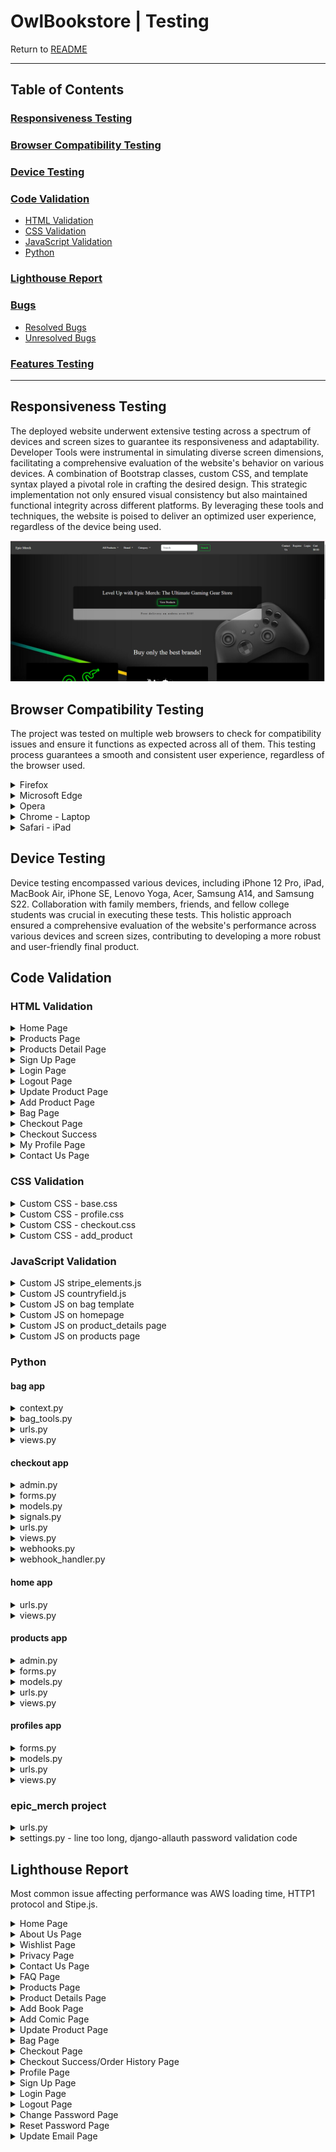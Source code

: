 # OwlBookstore | Testing

Return to [README](README.md)
- - -

## Table of Contents

### [Responsiveness Testing](#responsiveness-testing-1)

### [Browser Compatibility Testing](#browser-compatibility-testing-1)

### [Device Testing](#device-testing-1)

### [Code Validation](#code-validation-1)

* [HTML Validation](#html-validation)
* [CSS Validation](#css-validation)
* [JavaScript Validation](#javascript-validation)
* [Python](#python)

### [Lighthouse Report](#lighthouse-report-1)

### [Bugs](#bugs-1)

* [Resolved Bugs](#resolved-bugs)
* [Unresolved Bugs](#unresolved-bug)

### [Features Testing](#features-testing-1)

- - -

## Responsiveness Testing

The deployed website underwent extensive testing across a spectrum of devices and screen sizes to guarantee its responsiveness and adaptability. Developer Tools were instrumental in simulating diverse screen dimensions, facilitating a comprehensive evaluation of the website's behavior on various devices.
A combination of Bootstrap classes, custom CSS, and template syntax played a pivotal role in crafting the desired design. This strategic implementation not only ensured visual consistency but also maintained functional integrity across different platforms. By leveraging these tools and techniques, the website is poised to deliver an optimized user experience, regardless of the device being used.

![Homepage](/media/readme/homepage.png)

## Browser Compatibility Testing

The project was tested on multiple web browsers to check for compatibility issues and ensure it functions as expected across all of them. This testing process guarantees a smooth and consistent user experience, regardless of the browser used.

<details>
<summary> Firefox
</summary>

![Firefox](/media/readme/firefox.png)
</details>

<details>
<summary> Microsoft Edge
</summary>

![Microsoft Edge](/media/readme/edge.png)
</details>

<details>
<summary> Opera
</summary>

![Opera](/media/readme/opera.png)
</details>

<details>
<summary> Chrome - Laptop
</summary>

![Chrome on Laptop](/media/readme/chrome.png)
</details>

<details>
<summary> Safari - iPad
</summary>

![Safari on iPhone](/media/readme/safari.jpg)
</details>

## Device Testing

Device testing encompassed various devices, including iPhone 12 Pro, iPad, MacBook Air, iPhone SE, Lenovo Yoga, Acer, Samsung A14, and Samsung S22. Collaboration with family members, friends, and fellow college students was crucial in executing these tests. This holistic approach ensured a comprehensive evaluation of the website's performance across various devices and screen sizes, contributing to developing a more robust and user-friendly final product.

## Code Validation

### HTML Validation

<details>
<summary> Home Page
</summary>

![Home Page](/media/readme/home_html.png)
</details>

<details>
<summary> Products Page
</summary>

![Products Page](/media/readme/products_html.png)
</details>

<details>
<summary> Products Detail Page
</summary>

![Product Detail Page](/media/readme/product_details_html.png)
</details>

<details>
<summary> Sign Up Page
</summary>

![Sign Up Page](/media/readme/sign_up_html.png)
</details>

<details>
<summary> Login Page
</summary>

![Login Page](/media/readme/sign_in_html.png)
</details>

<details>
<summary> Logout Page
</summary>

![Logout Page](/media/readme/logout_html.png)
</details>

<details>
<summary> Update Product Page
</summary>

![Update Product Page](/media/readme/edit_product_html.png)
</details>

<details>
<summary> Add Product Page
</summary>

![Add Product Page](/media/readme/add_product_html.png)
</details>

<details>
<summary> Bag Page
</summary>

![Bag Page](/media/readme/bag_html.png)
</details>

<details>
<summary> Checkout Page
</summary>

![Checkout Page](/media/readme/checkout_html.png)
</details>

<details>
<summary> Checkout Success
</summary>

![Checkout and Order History Page](/media/readme/checkout_success_html.png)
</details>

<details>
<summary> My Profile Page
</summary>

![My Profile Page](/media/readme/profile_html.png)
</details>

<details>
<summary> Contact Us Page
</summary>

![Contact Us Page](/media/readme/contact_us_html.png)
</details>

### CSS Validation

<details>
<summary> Custom CSS - base.css
</summary>

![Base css](/media/readme/base_css.png)
</details>

<details>
<summary> Custom CSS - profile.css
</summary>

![Profile css](/media/readme/profile_css.png)
</details>

<details>
<summary> Custom CSS - checkout.css
</summary>

![Checkout css](/media/readme/checkout_css.png)
</details>

<details>
<summary> Custom CSS - add_product
</summary>

![Add_product css](/media/readme/add_product_css.png)
</details>

### JavaScript Validation

<details>
<summary> Custom JS stripe_elements.js
</summary>

![Stripe_elements js](/media/readme/stripe_elements_js.png)
</details>

<details>
<summary> Custom JS countryfield.js
</summary>

![Countryfield js](/media/readme/countryfield_js.png)
</details>

<details>
<summary> Custom JS on bag template
</summary>

![Bag js](/media/readme/bag_js.png)
</details>

<details>
<summary> Custom JS on homepage
</summary>

![Homepage js](/media/readme/home_js.png)
</details>

<details>
<summary> Custom JS on product_details page
</summary>

![Product_details js](/media/readme/product_details_js.png)
</details>

<details>
<summary> Custom JS on products page
</summary>

![Products js](/media/readme/products_js.png)
</details>



### Python

#### bag app

<details>
<summary> context.py </summary>

![context.py](/media/readme/py_1.png)
</details>

<details>
<summary> bag_tools.py </summary>

![bag_tools.py](/media/readme/py_2.png)
</details>

<details>
<summary> urls.py </summary>

![urls.py](/media/readme/py_3.png)
</details>

<details>
<summary> views.py </summary>

![views.py](/media/readme/py_4.png)
</details>

#### checkout app

<details>
<summary> admin.py </summary>

![admin.py](/media/readme/py_5.png)
</details>

<details>
<summary> forms.py </summary>

![forms.py](/media/readme/py_6.png)
</details>

<details>
<summary> models.py </summary>

![models.py](/media/readme/py_7.png)
</details>

<details>
<summary> signals.py </summary>

![signals.py](/media/readme/py_8.png)
</details>

<details>
<summary> urls.py </summary>

![urls.py](/media/readme/py_9.png)
</details>

<details>
<summary> views.py </summary>

![views.py](/media/readme/py_10.png)
</details>

<details>
<summary> webhooks.py </summary>

![webhooks.py](/media/readme/py_11.png)
</details>

<details>
<summary> webhook_handler.py </summary>

![webhook_handler.py](/media/readme/py_12.png)
</details>

#### home app

<details>
<summary> urls.py </summary>

![urls.py](/media/readme/py_25.png)
</details>

<details>
<summary> views.py </summary>

![views.py](/media/readme/py_13.png)
</details>

#### products app

<details>
<summary> admin.py </summary>

![admin.py](/media/readme/py_14.png)
</details>

<details>
<summary> forms.py </summary>

![forms.py](/media/readme/py_15.png)
</details>

<details>
<summary> models.py </summary>

![models.py](/media/readme/py_16.png)
</details>

<details>
<summary> urls.py </summary>

![urls.py](/media/readme/py_17.png)
</details>

<details>
<summary> views.py </summary>

![views.py](/media/readme/py_18.png)
</details>

#### profiles app

<details>
<summary> forms.py </summary>

![forms.py](/media/readme/py_19.png)
</details>

<details>
<summary> models.py </summary>

![models.py](/media/readme/py_20.png)
</details>

<details>
<summary> urls.py </summary>

![urls.py](/media/readme/py_21.png)
</details>

<details>
<summary> views.py </summary>

![views.py](/media/readme/py_22.png)
</details>

### epic_merch project

<details>
<summary> urls.py </summary>

![urls.py](/media/readme/py_23.png)
</details>

<details>
<summary> settings.py - line too long, django-allauth password validation code </summary>

![settings.py](/media/readme/py_24.png)
</details>


## Lighthouse Report

Most common issue affecting performance was AWS loading time, HTTP1 protocol and Stipe.js.

<details>
<summary> Home Page
</summary>

![Home Page](/media/sreenshots_webp/lighthouse_home.webp)
</details>

<details>
<summary> About Us Page
</summary>

![About Us Page](/media/sreenshots_webp/lighthouse_about_us.webp)
</details>

<details>
<summary> Wishlist Page
</summary>

![Wishlist Page](/media/sreenshots_webp/lighthouse_wishlist.webp)
</details>

<details>
<summary> Privacy Page
</summary>

![Privacy Page](/media/sreenshots_webp/lighthouse_privacy.webp)
</details>

<details>
<summary> Contact Us Page
</summary>

![Contact Us Page](/media/sreenshots_webp/lighthouse_contact_us.webp)
</details>

<details>
<summary> FAQ Page
</summary>

![FAQ Page](/media/sreenshots_webp/lighthouse_faq.webp)
</details>

<details>
<summary> Products Page
</summary>

![Products Page](/media/sreenshots_webp/lighthouse_products.webp)
</details>

<details>
<summary> Product Details Page
</summary>

![Product Details Page](/media/sreenshots_webp/lighthouse_product_details.webp)
</details>

<details>
<summary> Add Book Page
</summary>

![Add Book Page](/media/sreenshots_webp/lighthouse_add_book.webp)
</details>

<details>
<summary> Add Comic Page
</summary>

![Add Comic Page](/media/sreenshots_webp/lighthouse_add_comic.webp)
</details>

<details>
<summary> Update Product Page
</summary>

![Update Product Page](/media/sreenshots_webp/lighthouse_update_product.webp)
</details>

<details>
<summary> Bag Page
</summary>

![Bag Page](/media/sreenshots_webp/lighthouse_bag.webp)
</details>

<details>
<summary> Checkout Page
</summary>

![Checkout Page](/media/sreenshots_webp/lighthouse_checkout.webp)
</details>

<details>
<summary> Checkout Success/Order History Page
</summary>

![Checkout Success/Order History Page](/media/sreenshots_webp/lighthouse_order_history.webp)
</details>

<details>
<summary> Profile Page
</summary>

![Profile Page](/media/sreenshots_webp/lighthouse_profile.webp)
</details>

<details>
<summary> Sign Up Page
</summary>

![Sign Up Page](/media/sreenshots_webp/lighthouse_register.webp)
</details>

<details>
<summary> Login Page
</summary>

![Login Page](/media/sreenshots_webp/lighthouse_login.webp)
</details>

<details>
<summary> Logout Page
</summary>

![Logout Page](/media/sreenshots_webp/lighthouse_logout.webp)
</details>

<details>
<summary> Change Password Page
</summary>

![Change Password Page](/media/sreenshots_webp/lighthouse_password_change.webp)
</details>

<details>
<summary> Reset Password Page
</summary>

![Reset Password Page](/media/sreenshots_webp/lighthouse_password_reset.webp)
</details>

<details>
<summary> Update Email Page
</summary>

![Update Email Page](/media/sreenshots_webp/lighthouse_email_update.webp)
</details>
